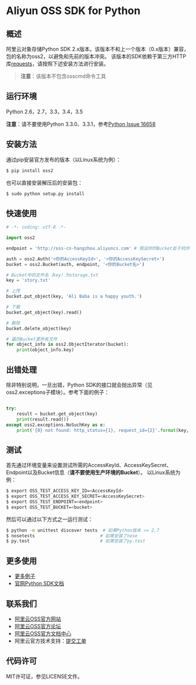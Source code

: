 # Aliyun OSS SDK for Python

## 概述
阿里云对象存储Python SDK 2.x版本。该版本不和上一个版本（0.x版本）兼容，包的名称为oss2，以避免和先前的版本冲突。
该版本的SDK依赖于第三方HTTP库[requests](https://github.com/kennethreitz/requests)，请按照下述安装方法进行安装。

> **注意**：该版本不包含osscmd命令工具

## 运行环境
Python 2.6，2.7，3.3，3.4，3.5

**注意**：请不要使用Python 3.3.0、3.3.1，参考[Python Issue 16658](https://bugs.python.org/issue16658)

## 安装方法
通过pip安装官方发布的版本（以Linux系统为例）：
```bash
$ pip install oss2
```
也可以直接安装解压后的安装包：
```bash
$ sudo python setup.py install
```

## 快速使用
```python
# -*- coding: utf-8 -*-

import oss2

endpoint = 'http://oss-cn-hangzhou.aliyuncs.com' # 假设你的Bucket处于杭州区域

auth = oss2.Auth('<你的AccessKeyId>', '<你的AccessKeySecret>')
bucket = oss2.Bucket(auth, endpoint, '<你的Bucket名>')

# Bucket中的文件名（key）为storage.txt
key = 'story.txt'

# 上传
bucket.put_object(key, 'Ali Baba is a happy youth.')

# 下载
bucket.get_object(key).read()

# 删除
bucket.delete_object(key)

# 遍历Bucket里所有文件
for object_info in oss2.ObjectIterator(bucket):
    print(object_info.key)
```

## 出错处理
除非特别说明，一旦出错，Python SDK的接口就会抛出异常（见oss2.exceptions子模块）。参考下面的例子：
```python

try:
    result = bucket.get_object(key)
    print(result.read())
except oss2.exceptions.NoSuchKey as e:
    print('{0} not found: http_status={1}, request_id={2}'.format(key, e.status, e.request_id))
```

## 测试
首先通过环境变量来设置测试所需的AccessKeyId、AccessKeySecret、Endpoint以及Bucket信息（**请不要使用生产环境的Bucket**）。
以Linux系统为例：
```bash
$ export OSS_TEST_ACCESS_KEY_ID=<AccessKeyId>
$ export OSS_TEST_ACCESS_KEY_SECRET=<AccessKeySecret>
$ export OSS_TEST_ENDPOINT=<endpoint>
$ export OSS_TEST_BUCKET=<bucket>
```
然后可以通过以下方式之一运行测试：
```bash
$ python -m unittest discover tests  # 如果Python版本 >= 2.7
$ nosetests                         # 如果安装了nose
$ py.test                           # 如果安装了py.test
```
## 更多使用
- [更多例子](https://github.com/aliyun/aliyun-oss-python-sdk/tree/master/examples)
- [官网Python SDK文档](https://docs.aliyun.com/#/pub/oss/sdk/python-sdk&preface)

## 联系我们
- [阿里云OSS官方网站](http://oss.aliyun.com)
- [阿里云OSS官方论坛](http://bbs.aliyun.com)
- [阿里云OSS官方文档中心](http://www.aliyun.com/product/oss#Docs)
- 阿里云官方技术支持：[提交工单](https://workorder.console.aliyun.com/#/ticket/createIndex)

## 代码许可
MIT许可证，参见LICENSE文件。